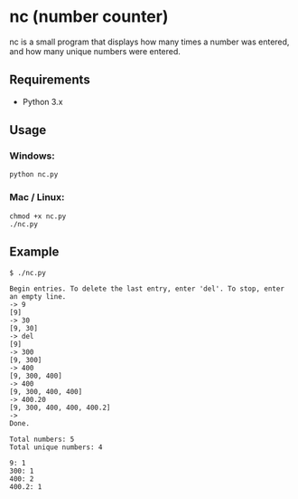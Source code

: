 # nc (number counter)

nc is a small program that displays how many times a number was entered, and how many unique numbers were entered.

## Requirements

- Python 3.x

## Usage

### Windows:
 
```
python nc.py
```

### Mac / Linux:
 
```
chmod +x nc.py
./nc.py
```

## Example

```
$ ./nc.py

Begin entries. To delete the last entry, enter 'del'. To stop, enter an empty line.
-> 9
[9]
-> 30
[9, 30]
-> del
[9]
-> 300
[9, 300]
-> 400
[9, 300, 400]
-> 400
[9, 300, 400, 400]
-> 400.20 
[9, 300, 400, 400, 400.2]
-> 
Done.

Total numbers: 5
Total unique numbers: 4

9: 1
300: 1
400: 2
400.2: 1
```
